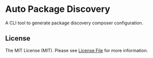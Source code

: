 # Auto Package Discovery

A CLI tool to generate package discovery composer configuration.

## License

The MIT License (MIT). Please see [License File](LICENSE.md) for more information.

